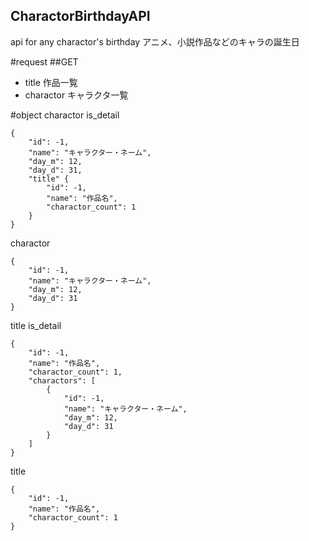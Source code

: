 CharactorBirthdayAPI
---

api for any charactor's birthday
アニメ、小説作品などのキャラの誕生日

#request
##GET
* title
    作品一覧
* charactor
    キャラクタ一覧

#object
charactor is\_detail
```
{
    "id": -1,
    "name": "キャラクター・ネーム",
    "day_m": 12,
    "day_d": 31,
    "title" {
        "id": -1,
        "name": "作品名",
        "charactor_count": 1
    }
}
```

charactor
```
{
    "id": -1,
    "name": "キャラクター・ネーム",
    "day_m": 12,
    "day_d": 31
}
```

title is\_detail
```
{
    "id": -1,
    "name": "作品名",
    "charactor_count": 1,
    "charactors": [
        {
            "id": -1,
            "name": "キャラクター・ネーム",
            "day_m": 12,
            "day_d": 31
        }
    ]
}
```

title
```
{
    "id": -1,
    "name": "作品名",
    "charactor_count": 1
}
```
